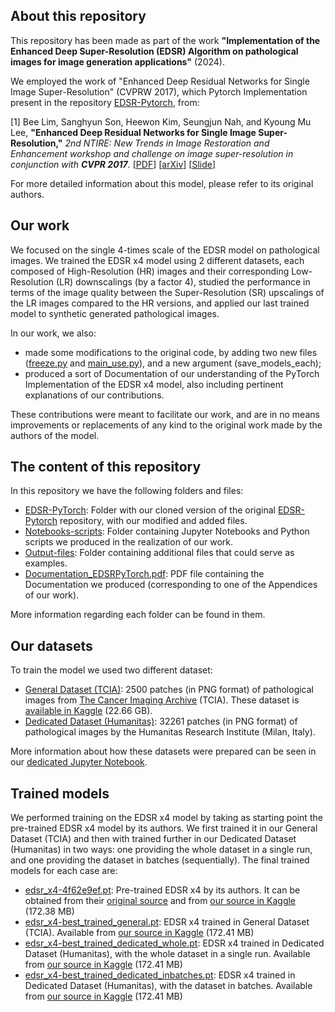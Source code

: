 ## About this repository
This repository has been made as part of the work **"Implementation of the Enhanced Deep Super-Resolution (EDSR) Algorithm on pathological images for image generation applications"** (2024).

We employed the work of "Enhanced Deep Residual Networks for Single Image Super-Resolution" (CVPRW 2017), which Pytorch Implementation present in the repository [EDSR-Pytorch](https://github.com/sanghyun-son/EDSR-PyTorch), from:

[1] Bee Lim, Sanghyun Son, Heewon Kim, Seungjun Nah, and Kyoung Mu Lee, **"Enhanced Deep Residual Networks for Single Image Super-Resolution,"** <i>2nd NTIRE: New Trends in Image Restoration and Enhancement workshop and challenge on image super-resolution in conjunction with **CVPR 2017**. </i> [[PDF](http://openaccess.thecvf.com/content_cvpr_2017_workshops/w12/papers/Lim_Enhanced_Deep_Residual_CVPR_2017_paper.pdf)] [[arXiv](https://arxiv.org/abs/1707.02921)] [[Slide](https://cv.snu.ac.kr/research/EDSR/Presentation_v3(release).pptx)]

For more detailed information about this model, please refer to its original authors.


## Our work
We focused on the single 4-times scale of the EDSR model on pathological images. We trained the EDSR x4 model using 2 different datasets, each composed of High-Resolution (HR) images and their corresponding Low-Resolution (LR) downscalings (by a factor 4), studied the performance in terms of the image quality between the Super-Resolution (SR) upscalings of the LR images compared to the HR versions, and applied our last trained model to synthetic generated pathological images.

In our work, we also:

* made some modifications to the original code, by adding two new files ([freeze.py](https://github.com/giancarlocuticchia/Master-sThesis/blob/main/EDSR-PyTorch/src/freeze.py) and [main_use.py](https://github.com/giancarlocuticchia/Master-sThesis/blob/main/EDSR-PyTorch/src/main_use.py)), and a new argument (save_models_each);
* produced a sort of Documentation of our understanding of the PyTorch Implementation of the EDSR x4 model, also including pertinent explanations of our contributions.

These contributions were meant to facilitate our work, and are in no means improvements or replacements of any kind to the original work made by the authors of the model. 


## The content of this repository
In this repository we have the following folders and files:

* [EDSR-PyTorch](https://github.com/giancarlocuticchia/Master-sThesis/tree/main/EDSR-PyTorch): Folder with our cloned version of the original [EDSR-Pytorch](https://github.com/sanghyun-son/EDSR-PyTorch) repository, with our modified and added files.
* [Notebooks-scripts](https://github.com/giancarlocuticchia/Master-sThesis/tree/main/Notebooks-scripts): Folder containing Jupyter Notebooks and Python scripts we produced in the realization of our work.
* [Output-files](https://github.com/giancarlocuticchia/Master-sThesis/tree/main/Output-files): Folder containing additional files that could serve as examples.
* [Documentation_EDSRPyTorch.pdf](https://github.com/giancarlocuticchia/Master-sThesis/blob/main/Documentation_EDSRPyTorch.pdf): PDF file containing the Documentation we produced (corresponding to one of the Appendices of our work).

More information regarding each folder can be found in them.


## Our datasets
To train the model we used two different dataset:

* <u>General Dataset (TCIA)</u>: 2500 patches (in PNG format) of pathological images from [The Cancer Imaging Archive](https://www.cancerimagingarchive.net/) (TCIA). These dataset is [available in Kaggle](https://www.kaggle.com/datasets/giancarlocuticchia/general-dataset-tcia) (22.66 GB).
* <u>Dedicated Dataset (Humanitas)</u>: 32261 patches (in PNG format) of pathological images by the Humanitas Research Institute (Milan, Italy).

More information about how these datasets were prepared can be seen in our [dedicated Jupyter Notebook](https://github.com/giancarlocuticchia/Master-sThesis/blob/main/Notebooks-scripts/Notebooks/1_Preparing_the_datasets.ipynb).


## Trained models
We performed training on the EDSR x4 model by taking as starting point the pre-trained EDSR x4 model by its authors. We first trained it in our General Dataset (TCIA) and then with trained further in our Dedicated Dataset (Humanitas) in two ways: one providing the whole dataset in a single run, and one providing the dataset in batches (sequentially). The final trained models for each case are:

* <u>edsr_x4-4f62e9ef.pt</u>: Pre-trained EDSR x4 by its authors. It can be obtained from their [original source](https://cv.snu.ac.kr/research/EDSR/models/edsr_x4-4f62e9ef.pt) and from [our source in Kaggle](https://www.kaggle.com/datasets/giancarlocuticchia/pretrained-edsr-x4-models?select=edsr_x4-4f62e9ef.pt) (172.38 MB)
* <u>edsr_x4-best_trained_general.pt</u>: EDSR x4 trained in General Dataset (TCIA). Available from [our source in Kaggle](https://www.kaggle.com/datasets/giancarlocuticchia/pretrained-edsr-x4-models?select=edsr_x4-best_trained_general.pt) (172.41 MB)
* <u>edsr_x4-best_trained_dedicated_whole.pt</u>: EDSR x4 trained in Dedicated Dataset (Humanitas), with the whole dataset in a single run. Available from [our source in Kaggle](https://www.kaggle.com/datasets/giancarlocuticchia/pretrained-edsr-x4-models?select=edsr_x4-best_trained_dedicated_whole.pt) (172.41 MB)
* <u>edsr_x4-best_trained_dedicated_inbatches.pt</u>: EDSR x4 trained in Dedicated Dataset (Humanitas), with the dataset in batches. Available from [our source in Kaggle](https://www.kaggle.com/datasets/giancarlocuticchia/pretrained-edsr-x4-models?select=edsr_x4-best_trained_dedicated_inbatches.pt) (172.41 MB)




